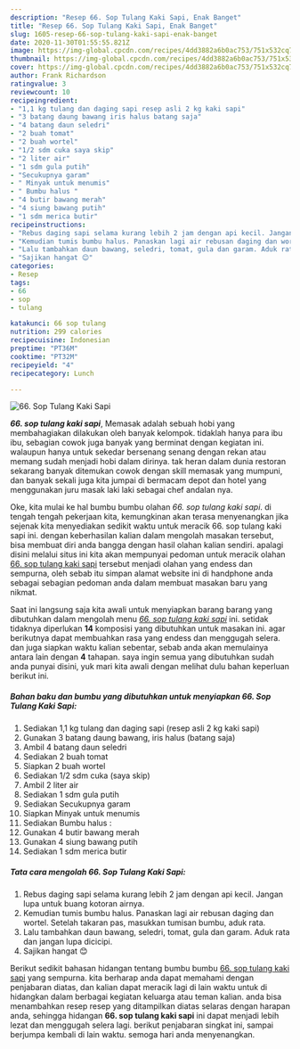 ```yaml
---
description: "Resep 66. Sop Tulang Kaki Sapi, Enak Banget"
title: "Resep 66. Sop Tulang Kaki Sapi, Enak Banget"
slug: 1605-resep-66-sop-tulang-kaki-sapi-enak-banget
date: 2020-11-30T01:55:55.821Z
image: https://img-global.cpcdn.com/recipes/4dd3882a6b0ac753/751x532cq70/66-sop-tulang-kaki-sapi-foto-resep-utama.jpg
thumbnail: https://img-global.cpcdn.com/recipes/4dd3882a6b0ac753/751x532cq70/66-sop-tulang-kaki-sapi-foto-resep-utama.jpg
cover: https://img-global.cpcdn.com/recipes/4dd3882a6b0ac753/751x532cq70/66-sop-tulang-kaki-sapi-foto-resep-utama.jpg
author: Frank Richardson
ratingvalue: 3
reviewcount: 10
recipeingredient:
- "1,1 kg tulang dan daging sapi resep asli 2 kg kaki sapi"
- "3 batang daung bawang iris halus batang saja"
- "4 batang daun seledri"
- "2 buah tomat"
- "2 buah wortel"
- "1/2 sdm cuka saya skip"
- "2 liter air"
- "1 sdm gula putih"
- "Secukupnya garam"
- " Minyak untuk menumis"
- " Bumbu halus "
- "4 butir bawang merah"
- "4 siung bawang putih"
- "1 sdm merica butir"
recipeinstructions:
- "Rebus daging sapi selama kurang lebih 2 jam dengan api kecil. Jangan lupa untuk buang kotoran airnya."
- "Kemudian tumis bumbu halus. Panaskan lagi air rebusan daging dan wortel. Setelah takaran pas, masukkan tumisan bumbu, aduk rata."
- "Lalu tambahkan daun bawang, seledri, tomat, gula dan garam. Aduk rata dan jangan lupa dicicipi."
- "Sajikan hangat 😊"
categories:
- Resep
tags:
- 66
- sop
- tulang

katakunci: 66 sop tulang 
nutrition: 299 calories
recipecuisine: Indonesian
preptime: "PT36M"
cooktime: "PT32M"
recipeyield: "4"
recipecategory: Lunch

---
```



![66. Sop Tulang Kaki Sapi](https://img-global.cpcdn.com/recipes/4dd3882a6b0ac753/751x532cq70/66-sop-tulang-kaki-sapi-foto-resep-utama.jpg)

<b><i>66. sop tulang kaki sapi</i></b>, Memasak adalah sebuah hobi yang membahagiakan dilakukan oleh banyak kelompok. tidaklah hanya para ibu ibu, sebagian cowok juga banyak yang berminat dengan kegiatan ini. walaupun hanya untuk sekedar bersenang senang dengan rekan atau memang sudah menjadi hobi dalam dirinya. tak heran dalam dunia restoran sekarang banyak ditemukan cowok dengan skill memasak yang mumpuni, dan banyak sekali juga kita jumpai di bermacam depot dan hotel yang menggunakan juru masak laki laki sebagai chef andalan nya.



Oke, kita mulai ke hal bumbu bumbu olahan <i>66. sop tulang kaki sapi</i>. di tengah tengah pekerjaan kita, kemungkinan akan terasa menyenangkan jika sejenak kita menyediakan sedikit waktu untuk meracik 66. sop tulang kaki sapi ini. dengan keberhasilan kalian dalam mengolah masakan tersebut, bisa membuat diri anda bangga dengan hasil olahan kalian sendiri. apalagi disini melalui situs ini kita akan mempunyai pedoman untuk meracik olahan <u>66. sop tulang kaki sapi</u> tersebut menjadi olahan yang endess dan sempurna, oleh sebab itu simpan alamat website ini di handphone anda sebagai sebagian pedoman anda dalam membuat masakan baru yang nikmat.


Saat ini langsung saja kita awali untuk menyiapkan barang barang yang dibutuhkan dalam mengolah menu <u><i>66. sop tulang kaki sapi</i></u> ini. setidak tidaknya diperlukan <b>14</b> komposisi yang dibutuhkan untuk masakan ini. agar berikutnya dapat membuahkan rasa yang endess dan menggugah selera. dan juga siapkan waktu kalian sebentar, sebab anda akan memulainya antara lain dengan <b>4</b> tahapan. saya ingin semua yang dibutuhkan sudah anda punyai disini, yuk mari kita awali dengan melihat dulu bahan keperluan berikut ini.

<!--inarticleads1-->

##### Bahan baku dan bumbu yang dibutuhkan untuk menyiapkan 66. Sop Tulang Kaki Sapi:

1. Sediakan 1,1 kg tulang dan daging sapi (resep asli 2 kg kaki sapi)
1. Gunakan 3 batang daung bawang, iris halus (batang saja)
1. Ambil 4 batang daun seledri
1. Sediakan 2 buah tomat
1. Siapkan 2 buah wortel
1. Sediakan 1/2 sdm cuka (saya skip)
1. Ambil 2 liter air
1. Sediakan 1 sdm gula putih
1. Sediakan Secukupnya garam
1. Siapkan  Minyak untuk menumis
1. Sediakan  Bumbu halus :
1. Gunakan 4 butir bawang merah
1. Gunakan 4 siung bawang putih
1. Sediakan 1 sdm merica butir




<!--inarticleads2-->

##### Tata cara mengolah 66. Sop Tulang Kaki Sapi:

1. Rebus daging sapi selama kurang lebih 2 jam dengan api kecil. Jangan lupa untuk buang kotoran airnya.
1. Kemudian tumis bumbu halus. Panaskan lagi air rebusan daging dan wortel. Setelah takaran pas, masukkan tumisan bumbu, aduk rata.
1. Lalu tambahkan daun bawang, seledri, tomat, gula dan garam. Aduk rata dan jangan lupa dicicipi.
1. Sajikan hangat 😊




Berikut sedikit bahasan hidangan tentang bumbu bumbu <u>66. sop tulang kaki sapi</u> yang sempurna. kita berharap anda dapat memahami dengan penjabaran diatas, dan kalian dapat meracik lagi di lain waktu untuk di hidangkan dalam berbagai kegiatan keluarga atau teman kalian. anda bisa menambahkan resep resep yang ditampilkan diatas selaras dengan harapan anda, sehingga hidangan <b>66. sop tulang kaki sapi</b> ini dapat menjadi lebih lezat dan menggugah selera lagi. berikut penjabaran singkat ini, sampai berjumpa kembali di lain waktu. semoga hari anda menyenangkan.
